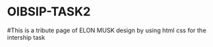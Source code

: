 ﻿# OIBSIP-TASK2

#This is a tribute page of ELON MUSK  design by using html css for the intership task
